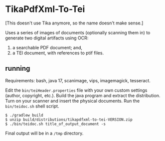 # TikaPdfXml-To-Tei

[This doesn't use Tika anymore, so the name doesn't make sense.]

Uses a series of images of documents (optionally scanning
them in) to generate two digital artifacts using OCR:

1. a searchable PDF document; and,
1. a TEI document, with references to ptif files.

## running

Requirements: bash, java 17, scanimage, vips, imagemagick, tesseract.

Edit the `bin/teiHeader.properties` file with your own custom
settings (author, copyright, etc.).
Build the java program and extract the distribution.
Turn on your scanner and insert the physical documents.
Run the `bin/teidoc.sh` shell script.

```shell
$ ./gradlew build
$ unzip build/distributions/tikapdfxml-to-tei-VERSION.zip
$ ./bin/teidoc.sh title_of_output_document -s
```

Final output will be in a `/tmp` directory.
